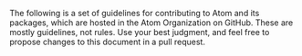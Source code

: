 The following is a set of guidelines for contributing to Atom and its packages, which are hosted in the Atom Organization on GitHub. These are mostly guidelines, not rules. Use your best judgment, and feel free to propose changes to this document in a pull request.
